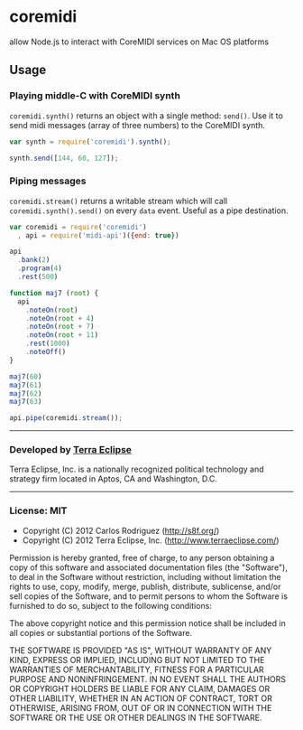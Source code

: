 coremidi
========

allow Node.js to interact with CoreMIDI services on Mac OS platforms

Usage
-----

### Playing middle-C with CoreMIDI synth

`coremidi.synth()` returns an object with a single method: `send()`. Use it
to send midi messages (array of three numbers) to the CoreMIDI synth.

```javascript
var synth = require('coremidi').synth();

synth.send([144, 60, 127]);
```

### Piping messages 

`coremidi.stream()` returns a writable stream which will call
`coremidi.synth().send()` on every `data` event. Useful as a pipe destination.

```javascript
var coremidi = require('coremidi')
  , api = require('midi-api')({end: true})

api
  .bank(2)
  .program(4)
  .rest(500)

function maj7 (root) {
  api
    .noteOn(root)
    .noteOn(root + 4)
    .noteOn(root + 7)
    .noteOn(root + 11)
    .rest(1000)
    .noteOff()
}

maj7(60)
maj7(61)
maj7(62)
maj7(63)

api.pipe(coremidi.stream());
```

- - -

### Developed by [Terra Eclipse](http://www.terraeclipse.com)
Terra Eclipse, Inc. is a nationally recognized political technology and
strategy firm located in Aptos, CA and Washington, D.C.

- - -

### License: MIT

- Copyright (C) 2012 Carlos Rodriguez (http://s8f.org/)
- Copyright (C) 2012 Terra Eclipse, Inc. (http://www.terraeclipse.com/)

Permission is hereby granted, free of charge, to any person obtaining a copy
of this software and associated documentation files (the &quot;Software&quot;), to deal
in the Software without restriction, including without limitation the rights
to use, copy, modify, merge, publish, distribute, sublicense, and/or sell
copies of the Software, and to permit persons to whom the Software is furnished
to do so, subject to the following conditions:

The above copyright notice and this permission notice shall be included in
all copies or substantial portions of the Software.

THE SOFTWARE IS PROVIDED &quot;AS IS&quot;, WITHOUT WARRANTY OF ANY KIND, EXPRESS OR
IMPLIED, INCLUDING BUT NOT LIMITED TO THE WARRANTIES OF MERCHANTABILITY,
FITNESS FOR A PARTICULAR PURPOSE AND NONINFRINGEMENT. IN NO EVENT SHALL THE
AUTHORS OR COPYRIGHT HOLDERS BE LIABLE FOR ANY CLAIM, DAMAGES OR OTHER
LIABILITY, WHETHER IN AN ACTION OF CONTRACT, TORT OR OTHERWISE, ARISING FROM,
OUT OF OR IN CONNECTION WITH THE SOFTWARE OR THE USE OR OTHER DEALINGS IN THE
SOFTWARE.